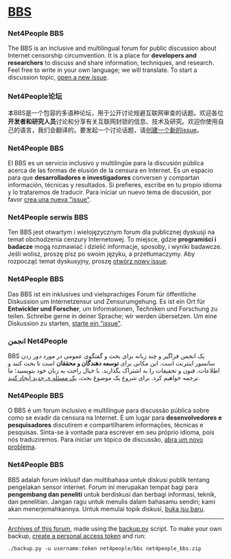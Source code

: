 # [BBS](https://github.com/net4people/bbs/issues)

### Net4People BBS
The BBS is an inclusive and multilingual forum for public discussion about Internet censorship circumvention. It is a place for **developers and researchers** to discuss and share information, techniques, and research. Feel free to write in your own language; we will translate. To start a discussion topic, [open a new issue](https://github.com/net4people/bbs/issues/new).

### Net4People论坛
本BBS是一个包容的多语种论坛，用于公开讨论规避互联网审查的话题。欢迎各位**开发者和研究人员**讨论和分享有关互联网封锁的信息、技术及研究。欢迎你使用自己的语言，我们会翻译的。要发起一个讨论话题，请[创建一个新的issue](https://github.com/net4people/bbs/issues/new)。

### Net4People BBS
El BBS es un servicio inclusivo y multilingüe para la discusión pública acerca de las formas de elusión de la censura en Internet. Es un espacio para que **desarrolladores e investigadores** conversen y compartan información, técnicas y resultados. Si prefieres, escribe en tu propio idioma y lo trataremos de traducir. Para iniciar un nuevo tema de discusión, por favor [crea una nueva "issue"](https://github.com/net4people/bbs/issues/new).

### Net4People serwis BBS
Ten BBS jest otwartym i wielojęzycznym forum dla publicznej dyskusji na temat obchodzenia cenzury Internetowej. To miejsce, gdzie **programiści i badacze** mogą rozmawiać i dzielić informacje, sposoby, i wyniki badawcze. Jeśli wolisz, proszę pisz po swoim języku, a przetłumaczymy. Aby rozpocząć temat dyskusyjny, proszę [otwórz nowy issue](https://github.com/net4people/bbs/issues/new).

### Net4People BBS
Das BBS ist ein inklusives und vielsprachiges Forum für öffentliche Diskussion um Internetzensur und Zensurumgehung. Es ist ein Ort für **Entwickler und Forscher**, um Informationen, Techniken und Forschung zu teilen. Schreibe gerne in deiner Sprache; wir werden übersetzen. Um eine Diskussion zu starten, [starte ein "issue"](https://github.com/net4people/bbs/issues/new).

### &rlm;انجمن Net4People&zwnj;

&rlm;BBS یک انجمن فراگیر و چند زبانه برای بحث و گفتگوی عمومی در مورد دور زدن سانسور اینترنت است. این مکانی برای **توسعه دهندگان و محققان** است تا بحث کنند و اطلاعات، فنون و تحقیقات را به اشتراک بگذارند. با خیال راحت به زبان خود بنویسید؛ ما ترجمه خواهیم کرد. برای شروع یک موضوع بحث، [یک مسئله ی جدید ایجاد کنید](https://github.com/net4people/bbs/issues/new).&zwnj;

### Net4People BBS
O BBS é um forum inclusivo e multilíngue para discussão pública sobre como se evadir da censura na Internet. É um lugar para **desenvolvedores e pesquisadores** discutirem e compartilharem informações, técnicas e pesquisas. Sinta-se à vontade para escrever em seu próprio idioma, pois nós traduziremos. Para iniciar um tópico de discussão, [abra um novo problema](https://github.com/net4people/bbs/issues/new).

### Net4People BBS
BBS adalah forum inklusif dan multibahasa untuk diskusi publik tentang pengelakan sensor internet. Forum ini merupakan tempat bagi para **pengembang dan peneliti** untuk berdiskusi dan berbagi informasi, teknik, dan penelitian. Jangan ragu untuk menulis dalam bahasamu sendiri; kami akan menerjemahkannya. Untuk memulai topik diskusi, [buka isu baru](https://github.com/net4people/bbs/issues/new).

----

[Archives of this forum](https://archive.org/search.php?query=source%3A%22https%3A%2F%2Fgithub.com%2Fnet4people%2Fbbs%22&sort=-date), made using the [backup.py](backup.py) script. To make your own backup, [create a personal access token](https://docs.github.com/en/github/authenticating-to-github/creating-a-personal-access-token) and run:
<pre><code>./backup.py -u <var>username</var>:<var>token</var> net4people/bbs net4people_bbs.zip</code></pre>
